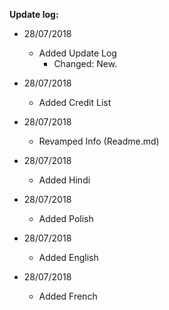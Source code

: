 __**Update log:**__

- 28/07/2018 
    - Added Update Log
        - Changed: New.
  
 - 28/07/2018 
    - Added Credit List

- 28/07/2018 
    - Revamped Info (Readme.md)

- 28/07/2018 
    - Added Hindi

- 28/07/2018 
    - Added Polish

- 28/07/2018 
    - Added English

- 28/07/2018
    - Added French
